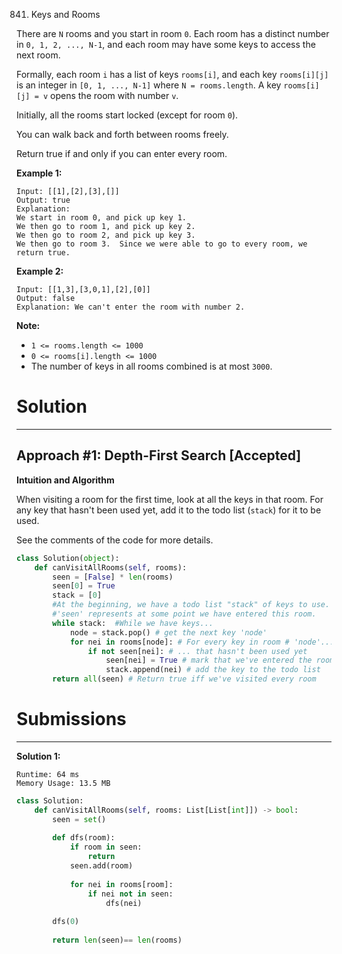 841. Keys and Rooms

There are `N` rooms and you start in room `0`.  Each room has a distinct number in `0, 1, 2, ..., N-1`, and each room may have some keys to access the next room. 

Formally, each room `i` has a list of keys `rooms[i]`, and each key `rooms[i][j]` is an integer in `[0, 1, ..., N-1]` where `N = rooms.length`.  A key `rooms[i][j] = v` opens the room with number `v`.

Initially, all the rooms start locked (except for room `0`). 

You can walk back and forth between rooms freely.

Return true if and only if you can enter every room.

**Example 1:**
```
Input: [[1],[2],[3],[]]
Output: true
Explanation:  
We start in room 0, and pick up key 1.
We then go to room 1, and pick up key 2.
We then go to room 2, and pick up key 3.
We then go to room 3.  Since we were able to go to every room, we return true.
```

**Example 2:**
```
Input: [[1,3],[3,0,1],[2],[0]]
Output: false
Explanation: We can't enter the room with number 2.
```

**Note:**

* `1 <= rooms.length <= 1000`
* `0 <= rooms[i].length <= 1000`
* The number of keys in all rooms combined is at most `3000`.

# Solution
---
## Approach #1: Depth-First Search [Accepted]
**Intuition and Algorithm**

When visiting a room for the first time, look at all the keys in that room. For any key that hasn't been used yet, add it to the todo list (`stack`) for it to be used.

See the comments of the code for more details.

```python
class Solution(object):
    def canVisitAllRooms(self, rooms):
        seen = [False] * len(rooms)
        seen[0] = True
        stack = [0]
        #At the beginning, we have a todo list "stack" of keys to use.
        #'seen' represents at some point we have entered this room.
        while stack:  #While we have keys...
            node = stack.pop() # get the next key 'node'
            for nei in rooms[node]: # For every key in room # 'node'...
                if not seen[nei]: # ... that hasn't been used yet
                    seen[nei] = True # mark that we've entered the room
                    stack.append(nei) # add the key to the todo list
        return all(seen) # Return true iff we've visited every room
```

# Submissions
---
**Solution 1:**
```
Runtime: 64 ms
Memory Usage: 13.5 MB
```
```python
class Solution:
    def canVisitAllRooms(self, rooms: List[List[int]]) -> bool:
        seen = set()
        
        def dfs(room):
            if room in seen:
                return
            seen.add(room)
            
            for nei in rooms[room]:
                if nei not in seen:
                    dfs(nei)
        
        dfs(0)
        
        return len(seen)== len(rooms)
```